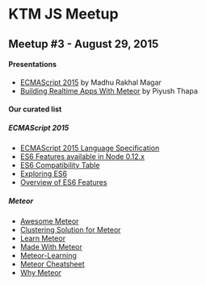# KTM JS Meetup

Meetup #3 - August 29, 2015
--------

#### Presentations

* [ECMAScript 2015](http://slides.com/rakhalmadhu/ecmascript2015-es6-1) by Madhu Rakhal Magar
* [Building Realtime Apps With Meteor](https://github.com/piyushcoader/chatdemo) by Piyush Thapa

#### Our curated list

##### ECMAScript 2015
* [ECMAScript 2015 Language Specification](http://www.ecma-international.org/ecma-262/6.0/)
* [ES6 Features available in Node 0.12.x](http://stackoverflow.com/questions/28388885/ecmascript-6-features-available-in-node-js-0-12)
* [ES6 Compatibility Table](https://kangax.github.io/compat-table/es6/)
* [Exploring ES6](http://exploringjs.com/es6/)
* [Overview of ES6 Features](https://github.com/lukehoban/es6features)

##### Meteor
* [Awesome Meteor](https://github.com/Urigo/awesome-meteor)
* [Clustering Solution for Meteor](https://github.com/meteorhacks/cluster)
* [Learn Meteor](https://www.meteor.com/learn)
* [Made With Meteor](http://madewith.meteor.com/)
* [Meteor-Learning](https://github.com/ericdouglas/Meteor-Learning)
* [Meteor Cheatsheet](https://gentlenode.com/journal/meteor-5-complete-cheatsheet/7)
* [Why Meteor](http://www.meteorpedia.com/read/Why_Meteor)
